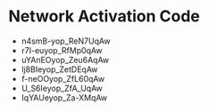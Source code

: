 # Network Activation Code
* n4smB-yop_ReN7UqAw
* r7I-euyop_RfMp0qAw
* uYAnEOyop_Zeu6AqAw
* lj8BIeyop_ZetDEqAw
* f-neOOyop_ZfL60qAw
* U_S6Ieyop_ZfA_UqAw
* IqYAUeyop_Za-XMqAw